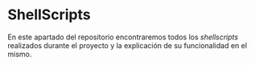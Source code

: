 # ShellScripts

En este apartado del repositorio encontraremos todos los _shellscripts_ realizados durante el proyecto y 
la explicación de su funcionalidad en el mismo.

